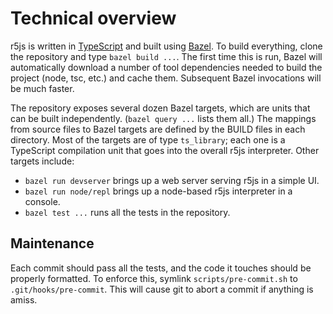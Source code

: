 # Technical overview

r5js is written in [TypeScript](https://www.typescriptlang.org) and built using
[Bazel](https://bazel.build). To build everything, clone the repository and type `bazel build ...`.
The first time this is run, Bazel will automatically download a number of tool dependencies needed
to build the project (node, tsc, etc.) and cache them. Subsequent Bazel invocations will be much
faster.

The repository exposes several dozen Bazel targets, which are units that can be built independently.
(`bazel query ...` lists them all.) The mappings from source files to Bazel targets are defined by
the BUILD files in each directory. Most of the targets are of type `ts_library`; each one is a
TypeScript compilation unit that goes into the overall r5js interpreter. Other targets include:

- `bazel run devserver` brings up a web server serving r5js in a simple UI.
- `bazel run node/repl` brings up a node-based r5js interpreter in a console.
- `bazel test ...` runs all the tests in the repository.

## Maintenance

Each commit should pass all the tests, and the code it touches should be properly formatted.
To enforce this, symlink `scripts/pre-commit.sh` to `.git/hooks/pre-commit`. This will cause git to
abort a commit if anything is amiss.


